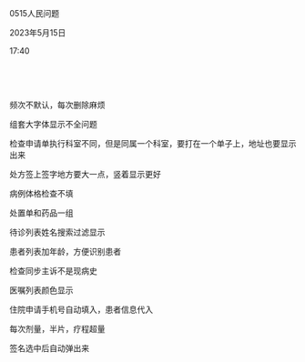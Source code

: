 0515人民问题

2023年5月15日

17:40

 

 

‌频次不默认，每次删除麻烦

‌组套大字体显示不全问题

‌检查申请单执行科室不同，但是同属一个科室，要打在一个单子上，地址也要显示出来

‌处方签上签字地方要大一点，竖着显示更好

‌病例体格检查不填

‌处置单和药品一组

‌待诊列表姓名搜索过滤显示

‌患者列表加年龄，方便识别患者

‌检查同步主诉不是现病史

‌医嘱列表颜色显示

‌住院申请手机号自动填入，患者信息代入

‌每次剂量，半片，疗程超量

‌签名选中后自动弹出来
